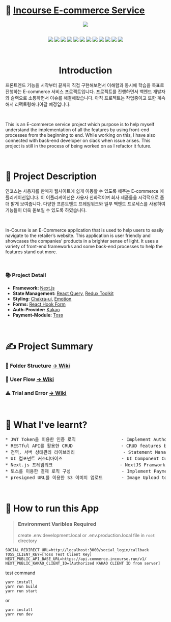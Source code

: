 # 🧴 [Incourse E-commerce Service](https://incourse.vercel.app/) 

<div align="center" width="300px">
    
<img src="./public/images/ReadMeLogo.png" />

</div>

<br>

<div align="center">

<p>
    <a target="_blank" rel="noopener noreferrer nofollow">    
        <img src="https://img.shields.io/badge/Typescript-^4.2.4-3178C6?style=for-the-badge&logo=TypeScript&logoColor=3178C6"/>
    </a>
    <a target="_blank" rel="noopener noreferrer nofollow">
        <img src="https://img.shields.io/badge/Axios-^0.27.2-5A29E4?style=for-the-badge&logo=Axios&logoColor=5A29E4"/>
    </a>
    <a target="_blank" rel="noopener noreferrer nofollow">
        <img src="https://img.shields.io/badge/React-^18.1.0-61DAFB?style=for-the-badge&logo=React&logoColor=61DAFB"/>
    </a>
    <a target="_blank" rel="noopener noreferrer nofollow">
        <img src="https://img.shields.io/badge/React Query-^3.39.2-FF4154?style=for-the-badge&logo=React Query&logoColor=FF4154"/>
    </a>
    <a target="_blank" rel="noopener noreferrer nofollow">
        <img src="https://img.shields.io/badge/Redux-^7.2.0-764ABC?style=for-the-badge&logo=Redux&logoColor=white"/>
    </a>
    <a target="_blank" rel="noopener noreferrer nofollow">
        <img src="https://img.shields.io/badge/Chakra UI-^7.2.0-319795?style=for-the-badge&logo=Chakra UI&logoColor=319795"/>
    </a>
    <a target="_blank" rel="noopener noreferrer nofollow">
        <img src="https://img.shields.io/badge/Node.js-^16.15.1-339933?style=for-the-badge&logo=Node.js&logoColor=339933"/>
    </a>
    <a target="_blank" rel="noopener noreferrer nofollow">
        <img src="https://img.shields.io/badge/Next.js-^3.39.2-black?style=for-the-badge&logo=Next.js&logoColor=black"/>
    </a>
    <a target="_blank" rel="noopener noreferrer nofollow">
        <img src="https://img.shields.io/badge/SlickPic-^0.29.0-5f9ea1?style=for-the-badge&logo=SlickPic&logoColor=5f9ea1"/>
    </a>
    <a target="_blank" rel="noopener noreferrer nofollow">
        <img src="https://img.shields.io/badge/ESLint-^7.24.0-4B32C3?style=for-the-badge&logo=ESLint&logoColor=4B32C3"/>
    </a>
    <a target="_blank" rel="noopener noreferrer nofollow">
        <img src="https://img.shields.io/badge/Prettier-^2.2.1-F7B93E?style=for-the-badge&logo=Prettier&logoColor=F7B93E"/>
    </a>
    <a target="_blank" rel="noopener noreferrer nofollow">
        <img src="https://img.shields.io/badge/Yarn-^1.22.19-2C8EBB?style=for-the-badge&logo=Yarn&logoColor=2C8EBB"/>
    </a>
</p>

</div>

<br>
<div align="center">
    
# Introduction

</div>

프론트엔드 기능을 시작부터 끝까지 직접 구현해보면서 이해함과 동시에 학습을 목표로 진행하는 E-commerce 서비스 프로젝트입니다. 프로젝트를 진행하면서 백엔드 개발자와 슬랙으로 소통하면서 이슈를 해결해왔습니다. 아직 프로젝트는 작업중이고 또한 계속해서 리팩토링해나아갈 예정입니다.

<br>

This is an E-commerce service project which purpose is to help myself understand the implementation of all the features by using front-end processes from the beginning to end. While working on this, I have also connected with back-end developer on slack when issue arises. This project is still in the process of being worked on as I refactor it future.    

<br>

# 📄 Project Description


인코스는 사용자를 판매자 웹사이트에 쉽게 이동할 수 있도록 해주는 E-commerce 애플리케이션입니다. 이 어플리케이션은 사용자 친화적이며 회사 제품들을 시각적으로 좀 더 밝게 보여줍니다. 다양한 프론트엔드 프레임워크와 일부 백엔드 프로세스를 사용하여 기능들이 더욱 돋보일 수 있도록 하였습니다.

<br>

In-Course is an E-Commerce application that is used to help users to easily navigate to the retailer’s website. This application is user friendly and showcases the companies’ products in a brighter sense of light. It uses a variety of front-end frameworks and some back-end processes to help the features stand out more. 

<br>

### 📚 Project Detail 

- **Framework:** [Next.js](https://nextjs.org/)
- **State Management:** [React Query](https://react-query.tanstack.com/), [Redux Toolkit](https://redux-toolkit.js.org/)
- **Styling:** [Chakra-ui](https://chakra-ui.com/), [Emotion](https://emotion.sh/docs/introduction)
- **Forms:** [React Hook Form](https://react-hook-form.com/)
- **Auth-Provider:** [Kakao](https://developers.kakao.com/docs/latest/ko/kakaologin/common)
- **Payment-Module:** [Toss](https://www.tosspayments.com/)
    


<br>[](vscode-file://vscode-app/Users/jeongminlee/Desktop/Visual%20Studio%20Code.app/Contents/Resources/app/out/vs/code/electron-sandbox/workbench/workbench.html)

# ✍️ Project Summary

### 📁 Folder Structure         [-> Wiki](https://github.com/froggy1014/Incourse_E-commerce/wiki/%F0%9F%93%81-Folder-Structure)

### 🔁 User Flow                [-> Wiki](https://github.com/froggy1014/Incourse_E-commerce/wiki/%F0%9F%94%81-User-Flow)

### ⚠️ Trial and Error          [-> Wiki](https://github.com/froggy1014/Incourse_E-commerce/wiki/%E2%9A%A0%EF%B8%8F-Trial-and-Error)



<br>

# 🤔 What I've learnt? 

<pre>
* JWT Token을 이용한 인증 로직                 - Implement Authorization logic by JWT Token
* RESTful API를 활용한 CRUD                  - CRUD features by RESTful API
* 전역, 서버 상태관리 라이브러리                  - Statement Management 
* UI 컴포넌트 커스터마이즈                      - UI Component Customization
* Next.js 프레임워크                         - NextJS Framwork features
* 토스를 이용한 결제 로직 구성                   - Implement Payment Logic with Toss Module
* presigned URL를 이용한 S3 이미지 업로드       - Image Upload to S3 with presigned URL
</pre>

<br>


# 🏁 How to run this App 

> ### **Environment Varibles Required** <br>
> create .env.development.local or .env.production.local file in `root` directory

```
SOCIAL_REDIRECT_URL=http://localhost:3000/social_login/callback
TOSS_CLIENT_KEY=[Toss Test Client Key]
NEXT_PUBLIC_API_BASE_URL=https://api.commerce.incourse.run/v1/
NEXT_PUBLIC_KAKAO_CLIENT_ID=[Authorized KAKAO CLIENT ID from server]
```

test command 

```
yarn install
yarn run build
yarn run start
```

or 

```
yarn install
yarn run dev
```



